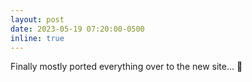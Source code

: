 ```yaml
---
layout: post
date: 2023-05-19 07:20:00-0500
inline: true
---
```


Finally mostly ported everything over to the new site... :construction:
